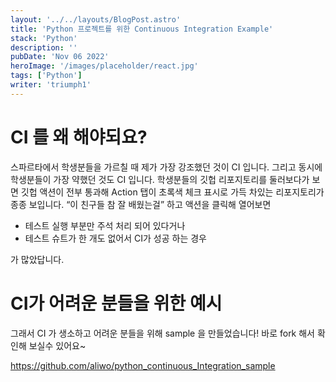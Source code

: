 ```yaml
---
layout: '../../layouts/BlogPost.astro'
title: 'Python 프로젝트를 위한 Continuous Integration Example'
stack: 'Python'
description: ''
pubDate: 'Nov 06 2022'
heroImage: '/images/placeholder/react.jpg'
tags: ['Python']
writer: 'triumph1'
---
```


# CI 를 왜 해야되요?

스파르타에서 학생분들을 가르칠 때 제가 가장 강조했던 것이 CI 입니다. 그리고 동시에 학생분들이 가장 약했던 것도 CI 입니다.
학생분들의 깃헙 리포지토리를 둘러보다가 보면 깃헙 액션이 전부 통과해 Action 탭이 초록색 체크 표시로 가득 차있는 리포지토리가 종종 보입니다. “이 친구들 참 잘 배웠는걸” 하고 액션을 클릭해 열어보면

- 테스트 실행 부분만 주석 처리 되어 있다거나
- 테스트 슈트가 한 개도 없어서 CI가 성공 하는 경우

가 많았답니다.

# CI가 어려운 분들을 위한 예시
그래서 CI 가 생소하고 어려운 분들을 위해 sample 을 만들었습니다! 바로 fork 해서 확인해 보실수 있어요~

https://github.com/aliwo/python_continuous_Integration_sample
